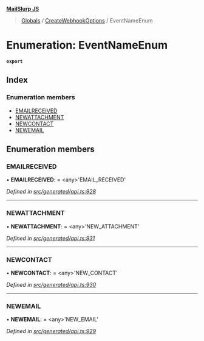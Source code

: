 **[MailSlurp JS](../README.md)**

> [Globals](../README.md) / [CreateWebhookOptions](../modules/createwebhookoptions.md) / EventNameEnum

# Enumeration: EventNameEnum

**`export`** 

## Index

### Enumeration members

* [EMAILRECEIVED](createwebhookoptions.eventnameenum.md#emailreceived)
* [NEWATTACHMENT](createwebhookoptions.eventnameenum.md#newattachment)
* [NEWCONTACT](createwebhookoptions.eventnameenum.md#newcontact)
* [NEWEMAIL](createwebhookoptions.eventnameenum.md#newemail)

## Enumeration members

### EMAILRECEIVED

•  **EMAILRECEIVED**:  = \<any>'EMAIL\_RECEIVED'

*Defined in [src/generated/api.ts:928](https://github.com/mailslurp/mailslurp-client/blob/aa918cc/src/generated/api.ts#L928)*

___

### NEWATTACHMENT

•  **NEWATTACHMENT**:  = \<any>'NEW\_ATTACHMENT'

*Defined in [src/generated/api.ts:931](https://github.com/mailslurp/mailslurp-client/blob/aa918cc/src/generated/api.ts#L931)*

___

### NEWCONTACT

•  **NEWCONTACT**:  = \<any>'NEW\_CONTACT'

*Defined in [src/generated/api.ts:930](https://github.com/mailslurp/mailslurp-client/blob/aa918cc/src/generated/api.ts#L930)*

___

### NEWEMAIL

•  **NEWEMAIL**:  = \<any>'NEW\_EMAIL'

*Defined in [src/generated/api.ts:929](https://github.com/mailslurp/mailslurp-client/blob/aa918cc/src/generated/api.ts#L929)*

